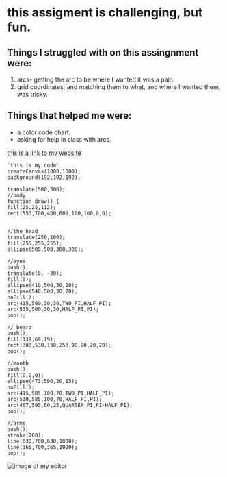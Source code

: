 # this assigment is challenging, but fun.
## Things I struggled with on this assingnment were:
1. arcs- getting the arc to be where I wanted it was a pain.
2. grid coordinates, and matching them to what, and where I wanted them, was tricky.
## Things that helped me were:
* a color code chart.
* asking for help in class with arcs.

[this is a link to my website](https://irzahn.github.io/191-work/)
```
'this is my code'
createCanvas(1000,1000);
background(192,192,192);

translate(500,500);
//body
function draw() {
fill(25,25,112);
rect(550,700,400,600,100,100,0,0);


//the head
translate(250,100);
fill(255,255,255);
ellipse(500,500,300,300);

//eyes
push();
translate(0, -30);
fill(0);
ellipse(410,500,30,20);
ellipse(540,500,30,20);
noFill();
arc(415,500,30,30,TWO_PI,HALF_PI);
arc(535,500,30,30,HALF_PI,PI);
pop();

// beard
push();
fill(139,69,19);
rect(380,530,190,250,90,90,20,20);
pop();

//month
push();
fill(0,0,0);
ellipse(473,590,20,15);
noFill();
arc(415,585,100,70,TWO_PI,HALF_PI);
arc(530,585,100,70,HALF_PI,PI);
arc(467,595,60,25,QUARTER_PI,PI-HALF_PI);
pop();

//arms
push();
stroke(200);
line(630,700,630,1000);
line(365,700,365,1000);
pop();

```
 ![image of my editor](images/HW_3screenshot.png)
